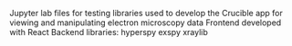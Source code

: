 Jupyter lab files for testing libraries used to develop the Crucible app for viewing and manipulating electron microscopy data 
Frontend developed with React 
Backend libraries:
    hyperspy 
    exspy
    xraylib

